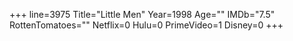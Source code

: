 +++
line=3975
Title="Little Men"
Year=1998
Age=""
IMDb="7.5"
RottenTomatoes=""
Netflix=0
Hulu=0
PrimeVideo=1
Disney=0
+++

